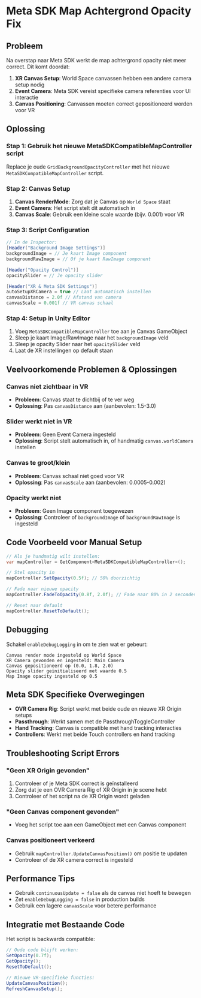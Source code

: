 # Meta SDK Map Achtergrond Opacity Fix

## Probleem
Na overstap naar Meta SDK werkt de map achtergrond opacity niet meer correct. Dit komt doordat:

1. **XR Canvas Setup**: World Space canvassen hebben een andere camera setup nodig
2. **Event Camera**: Meta SDK vereist specifieke camera referenties voor UI interactie
3. **Canvas Positioning**: Canvassen moeten correct gepositioneerd worden voor VR

## Oplossing

### Stap 1: Gebruik het nieuwe MetaSDKCompatibleMapController script

Replace je oude `GridBackgroundOpacityController` met het nieuwe `MetaSDKCompatibleMapController` script.

### Stap 2: Canvas Setup

1. **Canvas RenderMode**: Zorg dat je Canvas op `World Space` staat
2. **Event Camera**: Het script stelt dit automatisch in
3. **Canvas Scale**: Gebruik een kleine scale waarde (bijv. 0.001) voor VR

### Stap 3: Script Configuration

```csharp
// In de Inspector:
[Header("Background Image Settings")]
backgroundImage = // Je kaart Image component
backgroundRawImage = // Of je kaart RawImage component

[Header("Opacity Control")]  
opacitySlider = // Je opacity slider

[Header("XR & Meta SDK Settings")]
autoSetupXRCamera = true // Laat automatisch instellen
canvasDistance = 2.0f // Afstand van camera
canvasScale = 0.001f // VR canvas schaal
```

### Stap 4: Setup in Unity Editor

1. Voeg `MetaSDKCompatibleMapController` toe aan je Canvas GameObject
2. Sleep je kaart Image/RawImage naar het `backgroundImage` veld
3. Sleep je opacity Slider naar het `opacitySlider` veld
4. Laat de XR instellingen op default staan

## Veelvoorkomende Problemen & Oplossingen

### Canvas niet zichtbaar in VR
- **Probleem**: Canvas staat te dichtbij of te ver weg
- **Oplossing**: Pas `canvasDistance` aan (aanbevolen: 1.5-3.0)

### Slider werkt niet in VR
- **Probleem**: Geen Event Camera ingesteld
- **Oplossing**: Script stelt automatisch in, of handmatig `canvas.worldCamera` instellen

### Canvas te groot/klein
- **Probleem**: Canvas schaal niet goed voor VR
- **Oplossing**: Pas `canvasScale` aan (aanbevolen: 0.0005-0.002)

### Opacity werkt niet
- **Probleem**: Geen Image component toegewezen
- **Oplossing**: Controleer of `backgroundImage` of `backgroundRawImage` is ingesteld

## Code Voorbeeld voor Manual Setup

```csharp
// Als je handmatig wilt instellen:
var mapController = GetComponent<MetaSDKCompatibleMapController>();

// Stel opacity in
mapController.SetOpacity(0.5f); // 50% doorzichtig

// Fade naar nieuwe opacity
mapController.FadeToOpacity(0.8f, 2.0f); // Fade naar 80% in 2 seconden

// Reset naar default
mapController.ResetToDefault();
```

## Debugging

Schakel `enableDebugLogging` in om te zien wat er gebeurt:

```
Canvas render mode ingesteld op World Space
XR Camera gevonden en ingesteld: Main Camera
Canvas gepositioneerd op (0.0, 1.8, 2.0)
Opacity slider geïnitialiseerd met waarde 0.5
Map Image opacity ingesteld op 0.5
```

## Meta SDK Specifieke Overwegingen

- **OVR Camera Rig**: Script werkt met beide oude en nieuwe XR Origin setups
- **Passthrough**: Werkt samen met de PassthroughToggleController
- **Hand Tracking**: Canvas is compatible met hand tracking interacties
- **Controllers**: Werkt met beide Touch controllers en hand tracking

## Troubleshooting Script Errors

### "Geen XR Origin gevonden"
1. Controleer of je Meta SDK correct is geïnstalleerd
2. Zorg dat je een OVR Camera Rig of XR Origin in je scene hebt
3. Controleer of het script na de XR Origin wordt geladen

### "Geen Canvas component gevonden"
- Voeg het script toe aan een GameObject met een Canvas component

### Canvas positioneert verkeerd
- Gebruik `mapController.UpdateCanvasPosition()` om positie te updaten
- Controleer of de XR camera correct is ingesteld

## Performance Tips

- Gebruik `continuousUpdate = false` als de canvas niet hoeft te bewegen
- Zet `enableDebugLogging = false` in production builds
- Gebruik een lagere `canvasScale` voor betere performance

## Integratie met Bestaande Code

Het script is backwards compatible:

```csharp
// Oude code blijft werken:
SetOpacity(0.7f);
GetOpacity();
ResetToDefault();

// Nieuwe VR-specifieke functies:
UpdateCanvasPosition();
RefreshCanvasSetup();
``` 